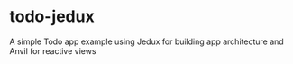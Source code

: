 # todo-jedux
A simple Todo app example using Jedux for building app architecture and Anvil for reactive views
